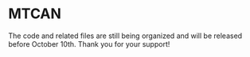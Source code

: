 # MTCAN
The code and related files are still being organized and will be released before October 10th. Thank you for your support!

